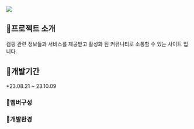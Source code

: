 

<img src="https://ifh.cc/g/ACLpkg.jpg" />

## :page_with_curl:프로젝트 소개
 캠핑 관련 정보들과 서비스를 제공받고 활성화 된 커뮤니티로 소통할 수 있는 사이트 입니다.
<br>


## :two_women_holding_hands:개발기간
*23.08.21 ~ 23.10.09


### :two_women_holding_hands:맴버구성



### :open_file_folder:개발환경





